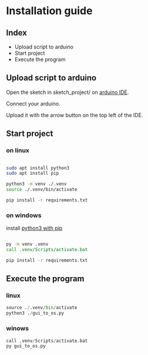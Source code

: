 # Installation guide

## Index

- Upload script to arduino
- Start project
- Execute the program

## Upload script to arduino

Open the sketch in sketch_project/ on [arduino IDE](https://www.arduino.cc/en/software).

Connect your arduino.

Upload it with the arrow button on the top left of the IDE.

## Start project

### on linux

```bash

sudo apt install python3
sudo apt install pip

python3 -m venv ./.venv
source ./.venv/bin/activate

pip install -r requirements.txt
```

### on windows

install [python3 with pip](https://www.python.org/downloads/)

```cmd

py -m venv .venv
call .venv/Scripts/activate.bat

pip install -r requirements.txt
```

## Execute the program

### linux

```python
source ./.venv/bin/activate
python3 ./gui_to_os.py
```

### winows

```python
call .venv/Scripts/activate.bat
py gui_to_os.py
```
